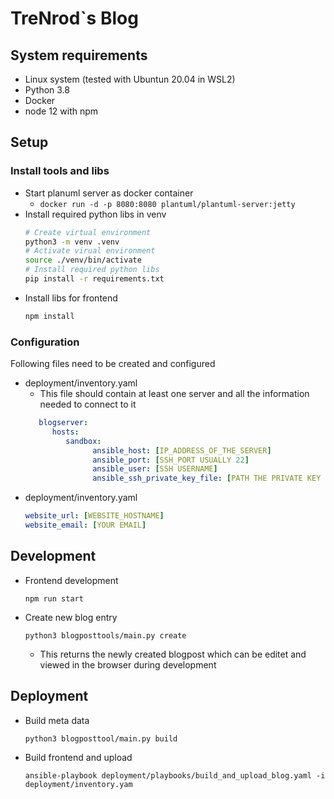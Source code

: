 # TreNrod`s Blog

## System requirements

- Linux system (tested with Ubuntun 20.04 in WSL2)
- Python 3.8
- Docker
- node 12 with npm

## Setup

### Install tools and libs

 - Start planuml server as docker container
    - ```docker run -d -p 8080:8080 plantuml/plantuml-server:jetty```
 - Install required python libs in venv
    ```sh
    # Create virtual environment
    python3 -m venv .venv
    # Activate virual environment
    source ./venv/bin/activate
    # Install required python libs
    pip install -r requirements.txt
    ```
 - Install libs for frontend
    ```sh
    npm install
    ```

### Configuration
Following files need to be created and configured

 - deployment/inventory.yaml
   - This file should contain at least one server and all the information needed to connect to it
   ```yaml
      blogserver:
         hosts:
            sandbox:
                  ansible_host: [IP_ADDRESS_OF_THE_SERVER]
                  ansible_port: [SSH_PORT USUALLY 22]
                  ansible_user: [SSH USERNAME]
                  ansible_ssh_private_key_file: [PATH THE PRIVATE KEY OF THE SSH USER]
   ```
 - deployment/inventory.yaml
   ```yaml
   website_url: [WEBSITE_HOSTNAME]
   website_email: [YOUR EMAIL]
   ```

## Development

- Frontend development
   ```shell
   npm run start
   ```
- Create new blog entry
    ```shell
    python3 blogposttools/main.py create
    ```
   - This returns the newly created blogpost which can be editet and viewed in the browser during development

## Deployment
- Build meta data
   ```shell
   python3 blogposttool/main.py build
   ```
- Build frontend and upload
   ```shell
   ansible-playbook deployment/playbooks/build_and_upload_blog.yaml -i deployment/inventory.yam
   ```
